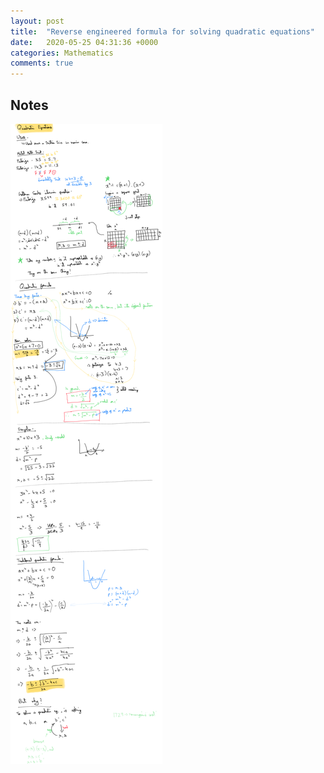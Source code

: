 ```yaml
---
layout: post
title:  "Reverse engineered formula for solving quadratic equations"
date:   2020-05-25 04:31:36 +0000
categories: Mathematics
comments: true
---
```


## Notes

![Notes](/assets/img/Quadratic_Equations.png)
